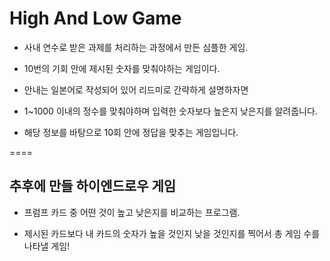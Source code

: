 # High And Low Game

- 사내 연수로 받은 과제를 처리하는 과정에서 만든 심플한 게임.

- 10번의 기회 안에 제시된 숫자를 맞춰야하는 게임이다.

- 안내는 일본어로 작성되어 있어 리드미로 간략하게 설명하자면

- 1~1000 이내의 정수를 맞춰야하며 입력한 숫자보다 높은지 낮은지를 알려줍니다.

- 해당 정보를 바탕으로 10회 안에 정답을 맞추는 게임입니다.

====

## 추후에 만들 하이엔드로우 게임

- 프럼프 카드 중 어떤 것이 높고 낮은지를 비교하는 프로그램.

- 제시된 카드보다 내 카드의 숫자가 높을 것인지 낮을 것인지를 찍어서 총 게임 수를 나타낼 게임!
